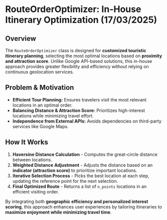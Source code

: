 # RouteOrderOptimizer: In-House Itinerary Optimization (17/03/2025)

## Overview
The `RouteOrderOptimizer` class is designed for **customized touristic itinerary planning**, selecting the most optimal locations based on **proximity and attraction score**. Unlike Google API-based solutions, this in-house approach provides greater flexibility and efficiency without relying on continuous geolocation services.

## Problem & Motivation
- **Efficient Tour Planning:** Ensures travelers visit the most relevant locations in an optimal order.
- **Balancing Distance & Attraction Score:** Prioritizes high-interest locations while minimizing travel effort.
- **Independence from External APIs:** Avoids dependencies on third-party services like Google Maps.

## How It Works
1. **Haversine Distance Calculation** - Computes the great-circle distance between locations.
2. **Weighted Distance Adjustment** - Adjusts the distance based on an **indicator (attraction score)** to prioritize important locations.
3. **Iterative Selection Process** - Picks the best location at each step, updating the reference point for the next selection.
4. **Final Optimized Route** - Returns a list of `n_points` locations in an efficient visiting order.

By integrating both **geographic efficiency and personalized interest scoring**, this approach enhances user experiences by tailoring itineraries to **maximize enjoyment while minimizing travel time**.
